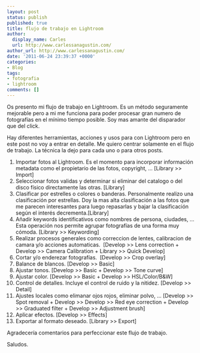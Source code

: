 ```yaml
---
layout: post
status: publish
published: true
title: flujo de trabajo en Lightroom
author:
  display_name: Carles
  url: http://www.carlessanagustin.com/
author_url: http://www.carlessanagustin.com/
date: '2011-06-24 23:39:37 +0000'
categories:
- Blog
tags:
- fotografia
- lightroom
comments: []
---
```

<p>Os presento mi flujo de trabajo en Lightroom. Es un m&eacute;todo seguramente mejorable pero a mi me funciona para poder procesar gran numero de fotograf&iacute;as en el m&iacute;nimo tiempo posible. Soy mas amante del disparador que del click.</p>
<p>Hay diferentes herramientas, acciones y usos para con Lightroom pero en este post no voy a entrar en detalle. Me quiero centrar solamente en el flujo de trabajo. La t&eacute;cnica la dejo para cada uno o para otros posts.</p>
<ol>
<li>Importar fotos al Lightroom. Es el momento para incorporar informaci&oacute;n metadata como el propietario de las fotos, copyright, ... [Library >> Import]</li>
<li>Seleccionar fotos validas y determinar si eliminar del catalogo o del disco f&iacute;sico directamente las otras. [Library]</li>
<li>Clasificar por estrelles o colores o banderas. Personalmente realizo una clasificaci&oacute;n por estrellas. Doy la mas alta clasificaci&oacute;n a las fotos que me parecen interesantes para luego repasarlas y bajar la clasificaci&oacute;n seg&uacute;n el inter&eacute;s decrementa.[Library]</li>
<li>A&ntilde;adir keywords identificativos como nombres de persona, ciudades, ... Esta operaci&oacute;n nos permite agrupar fotograf&iacute;as de una forma muy c&oacute;moda. [Library >> Keywording]</li>
<li>Realizar procesos generales como correccion de lentes, calibracion de camara y/o acciones automaticas.&nbsp; [Develop >> Lens correction + Develop >> Camera Calibration + Library >> Quick Develop]</li>
<li>Cortar y/o enderezar fotograf&iacute;as.&nbsp; [Develop >> Crop overlay]</li>
<li>Balance de blancos. [Develop >> Basic]</li>
<li>Ajustar tonos. [Develop >> Basic + Develop >> Tone curve]</li>
<li>Ajustar color. [Develop >> Basic + Develop >> HSL/Color/B&amp;W]</li>
<li>Control de detalles. Incluye el control de ruido y la nitidez. [Develop >> Detail]</li>
<li>Ajustes locales como elimanar ojos rojos, eliminar polvo, ... [Develop >> Spot removal + Develop >> Develop >> Red eye correction + Develop >> Graduated filter + Develop >> Adjustment brush]</li>
<li>Aplicar efectos. [Develop >> Effects]</li>
<li>Exportar al formato deseado. [Library >> Export]</li>
</ol>
<p>Agradecer&iacute;a comentarios para perfeccionar este flujo de trabajo.</p>
<p>Saludos.</p>
